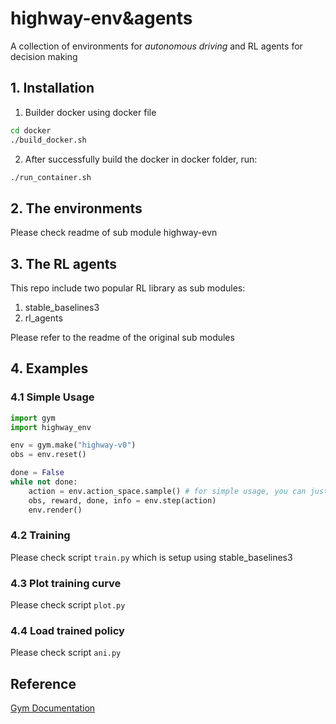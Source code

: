# highway-env&agents
A collection of environments for *autonomous driving* and RL agents for decision making

## 1. Installation
1. Builder docker using docker file
```sh
cd docker
./build_docker.sh
```
2. After successfully build the docker 
in docker folder, run: 
```sh
./run_container.sh
```
## 2. The environments
Please check readme of sub module highway-evn

## 3. The RL agents
This repo include two popular RL library as sub modules:
1. stable_baselines3
2. rl_agents

Please refer to the readme of the original sub modules

## 4. Examples
### 4.1 Simple Usage
```python
import gym
import highway_env

env = gym.make("highway-v0")
obs = env.reset()

done = False
while not done:
    action = env.action_space.sample() # for simple usage, you can just sample action space
    obs, reward, done, info = env.step(action)
    env.render()
```

### 4.2 Training
Please check script `train.py` which is setup using stable_baselines3

### 4.3 Plot training curve
Please check script `plot.py`

### 4.4 Load trained policy
Please check script `ani.py`

## Reference 
[Gym Documentation](https://www.gymlibrary.ml/)